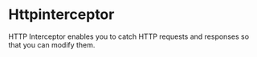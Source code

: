 # Httpinterceptor

HTTP Interceptor enables you to catch HTTP requests and responses so that you can modify them.
